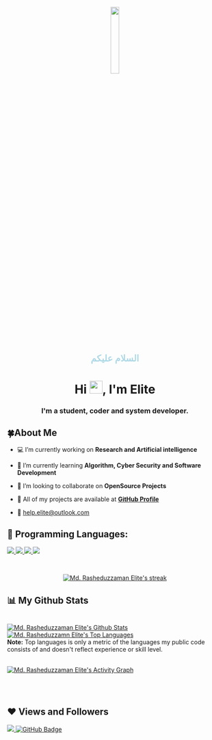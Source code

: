 <p align="center"> 
<a href="#"> <img width="20%" src="https://i.imgur.com/G9gWb9M.jpg"  /></a> 

</p>

<h2 align="center" style="color:lightblue"> السلام عليكم </h2>

<h1 align="center">Hi <img src="https://raw.githubusercontent.com/MartinHeinz/MartinHeinz/master/wave.gif" width="30px">, I'm Elite</h1>

<h3 align="center">I'm a student, coder and system developer.</h3>

## 🍀About Me

- 💻 I’m currently working on **Research and Artificial intelligence**

- 🌱 I’m currently learning **Algorithm, Cyber Security and Software Development**

- 🍂 I’m looking to collaborate on **OpenSource Projects**

- 🔗 All of my projects are available at **[GitHub Profile](https://github.com/elite1122/)**

- 📧  help.elite@outlook.com



## 🚀 Programming Languages:

<p align="left"> 
    <a href="http://www.cplusplus.org/" target="_blank"> <img src="https://img.icons8.com/color/48/000000/c-plus-plus-logo.png"/> </a>
    <a href="https://www.java.com" target="_blank"> <img src="https://img.icons8.com/color/48/000000/java-coffee-cup-logo.png"/> </a>
    <a href="https://www.python.org" target="_blank"> <img src="https://img.icons8.com/color/48/000000/python.png"/> </a>
    <a href="https://www.php.net" target="_blank"> <img src="https://img.icons8.com/color/48/000000/php.png"/> </a>
      
 
</p>

<!-- [![React Badge](https://img.shields.io/badge/-React-61DBFB?style=for-the-badge&labelColor=black&logo=react&logoColor=61DBFB)](#)  [![Javascript Badge](https://img.shields.io/badge/-Javascript-F0DB4F?style=for-the-badge&labelColor=black&logo=javascript&logoColor=F0DB4F)](#) [![Typescript Badge](https://img.shields.io/badge/-Typescript-007acc?style=for-the-badge&labelColor=black&logo=typescript&logoColor=007acc)](#) [![Nodejs Badge](https://img.shields.io/badge/-Nodejs-3C873A?style=for-the-badge&labelColor=black&logo=node.js&logoColor=3C873A)](#) [![GraphQL Badge](https://img.shields.io/badge/-GraphQl-e535ab?style=for-the-badge&labelColor=black&logo=node.js&logoColor=e535ab)](#) -->
<br/>

<p align="center">
    <a href="https://github.com/elite1122/github-readme-streak-stats">
        <img title="🔥 Get streak stats for your profile at git.io/streak-stats" alt="Md. Rasheduzzaman Elite's streak" src="https://github-readme-streak-stats.herokuapp.com/?user=elite1122&theme=black-ice&hide_border=true&stroke=0000&background=060A0CD0"/>
    </a>
</p>

## 📊 My Github Stats

  <br/>
    <a href="https://github.com/elite1122/github-readme-stats"><img alt="Md. Rasheduzzaman Elite's Github Stats" src="https://github-readme-stats.vercel.app/api?username=elite1122&show_icons=true&count_private=true&theme=react&hide_border=true&bg_color=0D1117" /></a>
  <a href="https://github.com/elite1122/github-readme-stats"><img alt="Md. Rasheduzzamn Elite's Top Languages" src="https://github-readme-stats.vercel.app/api/top-langs/?username=elite1122&langs_count=8&count_private=true&layout=compact&theme=react&hide_border=true&bg_color=0D1117" /></a>
  <br/>
  <b>Note:</b> Top languages is only a metric of the languages my public code consists of and doesn't reflect experience or skill level.


<br/>

<br/>

<a href="https://github.com/elite1122/github-readme-activity-graph"><img alt="Md. Rasheduzzaman Elite's Activity Graph" src="https://activity-graph.herokuapp.com/graph?username=elite1122&bg_color=0D1117&color=5BCDEC&line=5BCDEC&point=FFFFFF&hide_border=true" /></a>

<br/>
<br/>


## ❤ Views and Followers
<a href="https://github.com/Meghna-DAS/github-profile-views-counter">
    <img src="https://komarev.com/ghpvc/?username=elite1122">
</a>
<a href="https://github.com/elite1122?tab=followers"><img src="https://img.shields.io/github/followers/elite1122?label=Followers&style=social" alt="GitHub Badge"></a>

